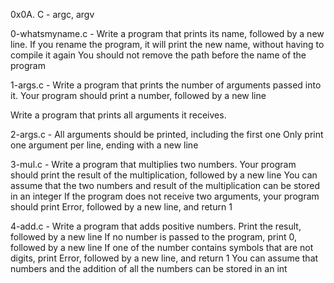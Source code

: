 0x0A. C - argc, argv

0-whatsmyname.c - Write a program that prints its name, followed by a new line.
If you rename the program, it will print the new name, without having to compile it again
You should not remove the path before the name of the program

1-args.c - Write a program that prints the number of arguments passed into it.
Your program should print a number, followed by a new line

Write a program that prints all arguments it receives.

2-args.c - All arguments should be printed, including the first one
Only print one argument per line, ending with a new line

3-mul.c - Write a program that multiplies two numbers.
Your program should print the result of the multiplication, followed by a new line
You can assume that the two numbers and result of the multiplication can be stored in an integer
If the program does not receive two arguments, your program should print Error, followed by a new line, and return 1

4-add.c - Write a program that adds positive numbers.
Print the result, followed by a new line
If no number is passed to the program, print 0, followed by a new line
If one of the number contains symbols that are not digits, print Error, followed by a new line, and return 1
You can assume that numbers and the addition of all the numbers can be stored in an int
